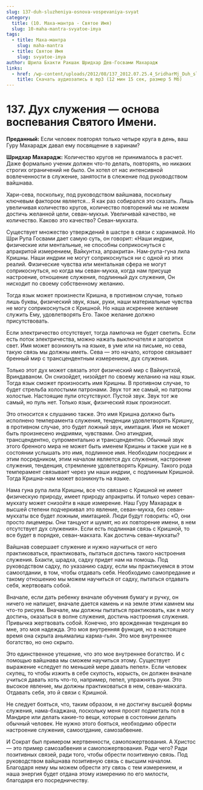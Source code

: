 ```yaml
---
slug: 137-duh-sluzheniya-osnova-vospevaniya-svyat
category:
  title: (10. Маха-мантра - Святое Имя)
  slug: 10-maha-mantra-svyatoe-imya
tags:
  - title: Маха-мантра
    slug: maha-mantra
  - title: Святое Имя
    slug: svyatoe-imya
author: Шрила Бхакти Ракшак Шридхар Дев-Госвами Махарадж
links:
  - href: /wp-content/uploads/2012/08/137_2012.07.25.4_SridharMj_Duh_slujeniya-osnova_vospevaniya_Svyatogo_Imeni.mp3
    title: Скачать аудиозапись в mp3 (12 мин 15 сек, размер 5 Мб)
---
```


# 137. Дух служения — основа воспевания Святого Имени.

**Преданный:** Если человек повторял только четыре круга в день, ваш Гуру Махарадж давал ему посвящение в харинам?

**Шридхар Махарадж:** Количество кругов не принималось в расчет. Даже формально ученик должен что-то делать, повторять, но никаких строгих ограничений не было. Он хотел от нас интенсивной вовлеченности в служение, занятости в слежение под руководством вайшнава.

Хари-сева, поскольку, под руководством вайшнава, поскольку ключевым фактором является… Я как раз собирался это сказать. Лишь увеличивая количество кругов, количество повторений мы не можем достичь желанной цели, севан-мукхья. Увеличивай качество, не количество. Каково это качество? Севан-мукхата.

Существует множество утверждений в шастре в связи с харинамой. Но Шри Рупа Госвами дает самую суть, он говорит: «Наши индрии, физические или ментальные, не способны соприкоснуться с апракритой измерением, Вайкунтха, апракрита». Нам-рупа-гуна лила Кришны. Наши индрии не могут соприкоснуться ни с одной из этих реалий. Физические чувства или ментальная сфера не могут соприкоснуться, но когда мы севан-мукха, когда нам присуще настроение, отношение служения, подлинный дух служения, Он нисходит по своему собственному желанию.

Тогда язык может произнести Кришна, в противном случае, только лишь буквы, физический звук, язык, руки, наши материальные чувства не могу соприкоснуться с Кришной. Но наша искреннее желание служить Ему, удовлетворять Его. Такое желание должно присутствовать.

Если электричество отсутствует, тогда лампочка не будет светить. Если есть поток электричества, можно нажать выключателя и загорится свет. Имя может возникнуть на языке, в уме или на письме, но сева, такую связь мы должны иметь. Сева — это начало, которое связывает бренный мир с трансцендентным измерением, дух служения.

Только этот дух может связать этот физический мир с Вайкунтхой, Вриндаваном. Он снизойдет, низойдет по своему желанию на наш язык. Тогда язык сможет произносить имя Кришны. В противном случае, то будет стрельба холостыми патронами. Звук тот же самый, но патроны холостые. Настоящие пули отсутствуют. Пустой звук. Звук тот же самый, но пуль нет. Только язык, физический язык произносит.

Это относится к слушанию также. Это имя Кришна должно быть исполнено темперамента служения, тенденции удовлетворять Кришну, в противном случае, это будет ложный звук, имитация. Имя не может быть произнесено индриями, чувствами. Оно атиндрия, трансцендентно, супроментально и трансцендентно. Обычный звук этого бренного мира не может быть именем Кришны и также уши не в состоянии услышать это имя, подлинное имя. Необходим посредник и этим посредником, этим началом является дух служения, настроение служения, тенденция, стремление удовлетворять Кришну. Такого рода темперамент связывает через ум наши индрии, с подлинным Кришной. Тогда Кришна-нам может возникнуть на языке.

Нама гуна рупа лила Кришны, все что связано с Кришной не имеет физическую природу, имеет природу апракриты. И только через севан-мукхату может снизойти в наше измерение. Наш Гуру Махарадж в высшей степени подчеркивал это явление, севан-мукха, без севан-мукхаты все будет ложным, имитацией. Люди будут говорить: «О, они просто лицемеры. Они танцуют и шумят, но их повторение имени, в нем отсутствует дух служения». Если есть подлинная связь с Кришной, то все будет в порядке, севан-макхата. Как достичь севан-мукхаты?

Вайшнав совершает служение и нужно научиться от него практиковаться, практиковать, пытаться достичь такого настроения служения. Бхакти, шрадха, садху придет нам на помощь. Под руководством садху, по указанию садху, если мы практикуемся в этом самоотдании, в том, чтобы отдавать себя. Необходимо самопредание и такому отношению мы можем научиться от садху, пытаться отдавать себя, жертвовать собой.

Вначале, если дать ребенку вначале обучения бумагу и ручку, он ничего не напишет, вначале дается камень и на земле этим камнем мы что-то рисуем. Вначале, мы должны пытаться практиковать, как я могу достичь, оказаться в волне служения, достичь настроения служения. Привычка жертвовать собой. Конечно, это врожденная тенденция во мне, это моя надежда. Это моя внутренняя функция, но в настоящее время она скрыта аньямалиш карма-гьян. Это мое внутреннее богатство, но оно скрыто.

Это единственное утешение, что это мое внутреннее богатство. И с помощью вайшнава мы сможем научиться этому. Существует выражение «следует по меньшей мере давать пепел». Если человек скупец, то чтобы изжить в себе скупость, корысть, он должен вначале учиться давать хоть что-то, например, пепел, упражнять руки. Это высокое явление, мы должны практиковаться в нем, севан-макхата. Отдавать себя, это й связи с Кришной.

Не следует бояться, что, таким образом, я не достигну высшей формы служения, нама-бхаджана, поскольку меня просят подметать пол в Мандире или делать какие-то вещи, которые в состоянии делать обычный человек. Не нужно этого бояться, необходимо обрести настроение служения, самоотдание, самозабвение.

И Сократ был примером жертвенности, самопожертвования. А Христос — это пример самозабвения и самопожертвования. Ради чего? Ради позитивных связей, ради того, чтобы обрести позитивную связь. Под руководством вайшнава позитивную связь с высшим началом. Благодаря нему мы можем обрести эту связь с тем измерением, и наша энергия будет отдана этому измерению по его милости, благодаря его посредничеству.

